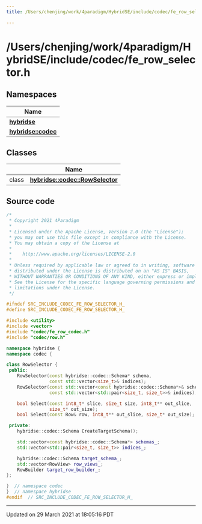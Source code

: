 ```yaml
---
title: /Users/chenjing/work/4paradigm/HybridSE/include/codec/fe_row_selector.h

---
```

# /Users/chenjing/work/4paradigm/HybridSE/include/codec/fe_row_selector.h

## Namespaces

| Name           |
| -------------- |
| **[hybridse](/hybridse/usage/api/c++/Namespaces/namespacehybridse.md)**  |
| **[hybridse::codec](/hybridse/usage/api/c++/Namespaces/namespacehybridse_1_1codec.md)**  |

## Classes

|                | Name           |
| -------------- | -------------- |
| class | **[hybridse::codec::RowSelector](/hybridse/usage/api/c++/Classes/classhybridse_1_1codec_1_1_row_selector.md)**  |




## Source code

```cpp
/*
 * Copyright 2021 4Paradigm
 *
 * Licensed under the Apache License, Version 2.0 (the "License");
 * you may not use this file except in compliance with the License.
 * You may obtain a copy of the License at
 *
 *    http://www.apache.org/licenses/LICENSE-2.0
 *
 * Unless required by applicable law or agreed to in writing, software
 * distributed under the License is distributed on an "AS IS" BASIS,
 * WITHOUT WARRANTIES OR CONDITIONS OF ANY KIND, either express or implied.
 * See the License for the specific language governing permissions and
 * limitations under the License.
 */

#ifndef SRC_INCLUDE_CODEC_FE_ROW_SELECTOR_H_
#define SRC_INCLUDE_CODEC_FE_ROW_SELECTOR_H_

#include <utility>
#include <vector>
#include "codec/fe_row_codec.h"
#include "codec/row.h"

namespace hybridse {
namespace codec {

class RowSelector {
 public:
    RowSelector(const hybridse::codec::Schema* schema,
                const std::vector<size_t>& indices);
    RowSelector(const std::vector<const hybridse::codec::Schema*>& schemas,
                const std::vector<std::pair<size_t, size_t>>& indices);

    bool Select(const int8_t* slice, size_t size, int8_t** out_slice,
                size_t* out_size);
    bool Select(const Row& row, int8_t** out_slice, size_t* out_size);

 private:
    hybridse::codec::Schema CreateTargetSchema();

    std::vector<const hybridse::codec::Schema*> schemas_;
    std::vector<std::pair<size_t, size_t>> indices_;

    hybridse::codec::Schema target_schema_;
    std::vector<RowView> row_views_;
    RowBuilder target_row_builder_;
};

}  // namespace codec
}  // namespace hybridse
#endif  // SRC_INCLUDE_CODEC_FE_ROW_SELECTOR_H_
```


-------------------------------

Updated on 29 March 2021 at 18:05:16 PDT
